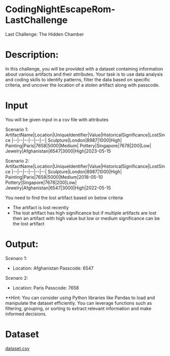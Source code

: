 # CodingNightEscapeRom-LastChallenge

Last Challenge: The Hidden Chamber

# Description:
In this challenge, you will be provided with a dataset containing information about various artifacts and their attributes. Your task is to use data analysis and coding skills to identify patterns, filter the data based on specific criteria, and uncover the location of a stolen artifact along with passcode.

# Input
You will be given input in a csv file with attributes

Scenario 1:
ArtifactName|Location|UniqueIdentifier|Value|HistoricalSignificance|LostSince
|--|--|--|--|--|--|
Sculpture|London|8987|1000|High|
Painting|Paris|7658|5000|Medium|
Pottery|Singapore|7678|200|Low|
Jewelry|Afghanistan|6547|3000|High|2023-05-15

Scenario 2:
ArtifactName|Location|UniqueIdentifier|Value|HistoricalSignificance|LostSince
|--|--|--|--|--|--|
Sculpture|London|8987|1000|High|
Painting|Paris|7658|5000|Medium|2018-05-10
Pottery|Singapore|7678|200|Low|
Jewelry|Afghanistan|6547|3000|High|2022-05-15

You need to find the lost artifact based on below criteria
- The artifact is lost recently
- The lost artifact has high significance but if multiple artifacts are lost then an artifact with high value but low or medium significance can be the lost artifact

# Output:
Scenaro 1:
- Location: Afghanistan Passcode: 6547

Scenaro 2:
- Location: Paris Passcode: 7658

**Hint:
You can consider using Python libraries like Pandas to load and manipulate the dataset efficiently. You can leverage functions such as filtering, grouping, or sorting to extract relevant information and make informed decisions.

# Dataset
[dataset.csv]()
